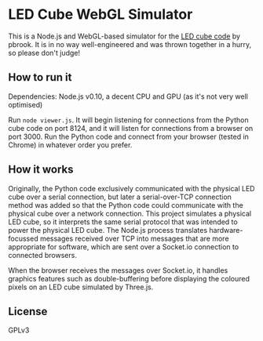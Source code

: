 # LED Cube WebGL Simulator

This is a Node.js and WebGL-based simulator for the [LED cube code](https://github.com/pbrook/pycubedemo) by pbrook. It is in no way well-engineered and was thrown together in a hurry, so please don't judge!

## How to run it

Dependencies: Node.js v0.10, a decent CPU and GPU (as it's not very well optimised)

Run `node viewer.js`. It will begin listening for connections from the Python cube code on port 8124, and it will listen for connections from a browser on port 3000. Run the Python code and connect from your browser (tested in Chrome) in whatever order you prefer.

## How it works

Originally, the Python code exclusively communicated with the physical LED cube over a serial connection, but later a serial-over-TCP connection method was added so that the Python code could communicate with the physical cube over a network connection. This project simulates a physical LED cube, so it interprets the same serial protocol that was intended to power the physical LED cube. The Node.js process translates hardware-focussed messages received over TCP into messages that are more appropriate for software, which are sent over a Socket.io connection to connected browsers.

When the browser receives the messages over Socket.io, it handles graphics features such as double-buffering before displaying the coloured pixels on an LED cube simulated by Three.js.

## License

GPLv3